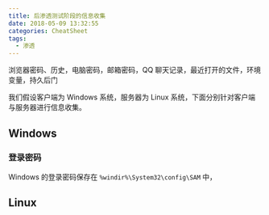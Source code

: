 ```yaml
---
title: 后渗透测试阶段的信息收集
date: 2018-05-09 13:32:55
categories: CheatSheet
tags:
  - 渗透
---
```


浏览器密码、历史，电脑密码，邮箱密码，QQ 聊天记录，最近打开的文件，环境变量，持久后门

我们假设客户端为 Windows 系统，服务器为 Linux 系统，下面分别针对客户端与服务器进行信息收集。

## Windows

### 登录密码

Windows 的登录密码保存在 `%windir%\System32\config\SAM` 中，

## Linux
